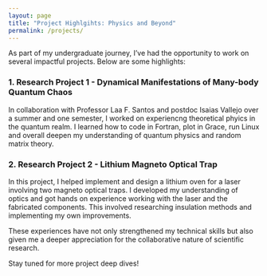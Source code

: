 ```yaml
---
layout: page
title: "Project Highlgihts: Physics and Beyond"
permalink: /projects/
---
```


As part of my undergraduate journey, I’ve had the opportunity to work on several impactful projects. Below are some highlights:

### 1. Research Project 1 - Dynamical Manifestations of Many-body Quantum Chaos

In collaboration with Professor Laa F. Santos and postdoc Isaias Vallejo over a summer and one semester, I worked on experiencng theoretical phyics in the quantum realm. I learned how to code in Fortran, plot in Grace, run Linux and overall deepen my understanding of quantum physics and random matrix theory.

### 2. Research Project 2 - Lithium Magneto Optical Trap

In this project, I helped implement and design a lithium oven for a laser involving two magneto optical traps. I developed my understanding of optics and got hands on experience working with the laser and the fabricated components. This involved researching insulation methods and implementing my own improvements.

These experiences have not only strengthened my technical skills but also given me a deeper appreciation for the collaborative nature of scientific research.

Stay tuned for more project deep dives!
